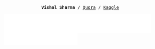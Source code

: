 <p><pre align="center">
<strong>Vishal Sharma /</strong> <a href="http://www.quora.com/profile/Vishal-Sharma-154">Quora</a> / <a href="https://www.kaggle.com/vishal1310">Kaggle</a> </pre></p>

<a href="https://metrics.lecoq.io/about/vishalshar"><img src="metrics-base.svg" align="left" width="47.5%"></img></a>
<a href="https://metrics.lecoq.io/about/vishalshar"><img src="metrics-achievements.svg" align="left" width="47.5%"></img></a>

